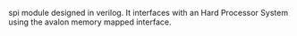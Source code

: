 spi module designed in verilog. It interfaces with an Hard Processor System using the avalon memory mapped interface. 
